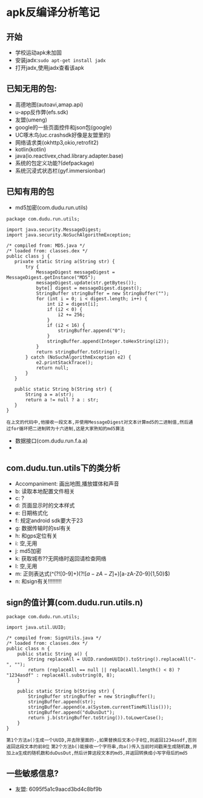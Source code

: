 # apk反编译分析笔记

## 开始
 - 学校运动apk未加固
 - 安装jadx:`sudo apt-get install jadx`
 - 打开jadx,使用jadx查看该apk


## 已知无用的包:
 - 高德地图(autoavi,amap.api)
 - u-app反作弊(efs.sdk)
 - 友盟(umeng)
 - google的一些页面控件和json包(google)
 - UC啄木鸟(uc.crashsdk好像是友盟里的)
 - 网络请求类(okhttp3,okio,retrofit2)
 - kotlin(kotlin)
 - java(io.reactivex,chad.library.adapter.base)
 - 系统的包定义功能?(defpackage)
 - 系统沉浸式状态栏(gyf.immersionbar)

## 已知有用的包
 - md5加密(com.dudu.run.utils)
 ```
package com.dudu.run.utils;

import java.security.MessageDigest;
import java.security.NoSuchAlgorithmException;

/* compiled from: MD5.java */
/* loaded from: classes.dex */
public class j {
    private static String a(String str) {
        try {
            MessageDigest messageDigest = MessageDigest.getInstance("MD5");
            messageDigest.update(str.getBytes());
            byte[] digest = messageDigest.digest();
            StringBuffer stringBuffer = new StringBuffer("");
            for (int i = 0; i < digest.length; i++) {
                int i2 = digest[i];
                if (i2 < 0) {
                    i2 += 256;
                }
                if (i2 < 16) {
                    stringBuffer.append("0");
                }
                stringBuffer.append(Integer.toHexString(i2));
            }
            return stringBuffer.toString();
        } catch (NoSuchAlgorithmException e2) {
            e2.printStackTrace();
            return null;
        }
    }

    public static String b(String str) {
        String a = a(str);
        return a != null ? a : str;
    }
}
```
`在上文的代码中,他接收一段文本,并使用MessageDigest对文本计算md5的二进制值,然后通过for循环把二进制转为十六进制,这是大家熟知的md5算法`

 - 数据接口(com.dudu.run.f.a.a)
 -

## com.dudu.tun.utils下的类分析
 - Accompaniment: 画出地图,播放媒体和声音
 - b: 读取本地配置文件相关
 - c: ?
 - d: 页面显示时的文本样式
 - e: 日期格式化
 - f: 规定android sdk要大于23
 - g: 数据传输时的ssl有关
 - h: 和gps定位有关
 - i: 空,无用
 - j: md5加密
 - k: 获取城市??无网络时返回请检查网络
 - l: 空,无用
 - m: 正则表达式(^(?![0-9]+$)(?![a-zA-Z]+$)[a-zA-Z0-9]{1,50}$) 
 - n: 和sign有关!!!!!!!!!

## sign的值计算(com.dudu.run.utils.n)
```
package com.dudu.run.utils;

import java.util.UUID;

/* compiled from: SignUtils.java */
/* loaded from: classes.dex */
public class n {
    public static String a() {
        String replaceAll = UUID.randomUUID().toString().replaceAll("-", "");
        return (replaceAll == null || replaceAll.length() < 8) ? "1234asdf" : replaceAll.substring(0, 8);
    }

    public static String b(String str) {
        StringBuffer stringBuffer = new StringBuffer();
        stringBuffer.append(str);
        stringBuffer.append(e.a(System.currentTimeMillis()));
        stringBuffer.append("duDusDut");
        return j.b(stringBuffer.toString()).toLowerCase();
    }
}
```
`第1个方法a()生成一个UUID,并去除里面的-,如果替换后文本小于8位,则返回1234asdf,否则返回这段文本的前8位`
`第2个方法b()能接收一个字符串,向a()传入当前时间戳来生成随机数,并加上a生成的随机数和duDusDut,然后计算这段文本的md5,并返回转换成小写字母后的md5`


## 一些敏感信息?
 - 友盟: 6095f5a1c9aacd3bd4c8bf9b
